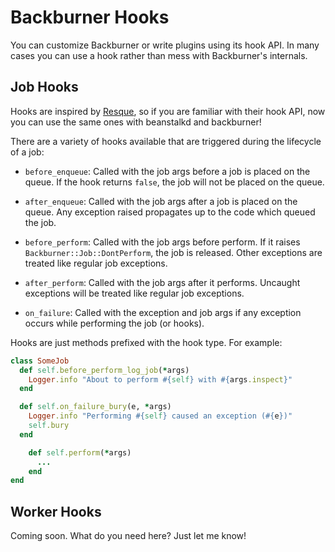 # Backburner Hooks

You can customize Backburner or write plugins using its hook API. 
In many cases you can use a hook rather than mess with Backburner's internals.

## Job Hooks 

Hooks are inspired by [Resque](https://github.com/defunkt/resque/blob/master/docs/HOOKS.md), so
if you are familiar with their hook API, now you can use the same ones with beanstalkd and backburner!

There are a variety of hooks available that are triggered during the lifecycle of a job:

* `before_enqueue`: Called with the job args before a job is placed on the queue.
  If the hook returns `false`, the job will not be placed on the queue.

* `after_enqueue`: Called with the job args after a job is placed on the queue.
  Any exception raised propagates up to the code which queued the job.

* `before_perform`: Called with the job args before perform. If it raises
  `Backburner::Job::DontPerform`, the job is released. Other exceptions
  are treated like regular job exceptions.

* `after_perform`: Called with the job args after it performs. Uncaught
  exceptions will be treated like regular job exceptions.

* `on_failure`: Called with the exception and job args if any exception occurs
  while performing the job (or hooks).

Hooks are just methods prefixed with the hook type. For example:

```ruby
class SomeJob
  def self.before_perform_log_job(*args)
    Logger.info "About to perform #{self} with #{args.inspect}"
  end

  def self.on_failure_bury(e, *args)
    Logger.info "Performing #{self} caused an exception (#{e})"
    self.bury
  end

	def self.perform(*args)
	  ...
	end
end
```

## Worker Hooks

Coming soon. What do you need here? Just let me know!

